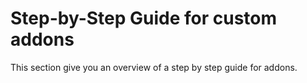 # Step-by-Step Guide for custom addons

This section give you an overview of a step by step guide for addons.